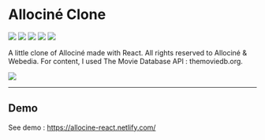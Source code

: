 # Allociné Clone

![](https://img.shields.io/github/last-commit/stevenpersia/allocine-react.svg?style=for-the-badge)
![](https://img.shields.io/snyk/vulnerabilities/github/stevenpersia/allocine-react.svg?style=for-the-badge)
![](https://img.shields.io/codeclimate/maintainability/stevenpersia/allocine-react.svg?style=for-the-badge)
![](https://img.shields.io/github/license/stevenpersia/allocine-react.svg?style=for-the-badge)
![](https://img.shields.io/badge/You%20like%20%3F-star%20me-blue.svg?style=for-the-badge)

A little clone of Allociné made with React. All rights reserved to Allociné & Webedia. For content, I used The Movie Database API : themoviedb.org.

[![](https://github.com/stevenpersia/allocine-react/blob/master/src/assets/img/preview-reactocine.png)](https://allocine-react.netlify.com/)

---

## Demo

See demo : https://allocine-react.netlify.com/
